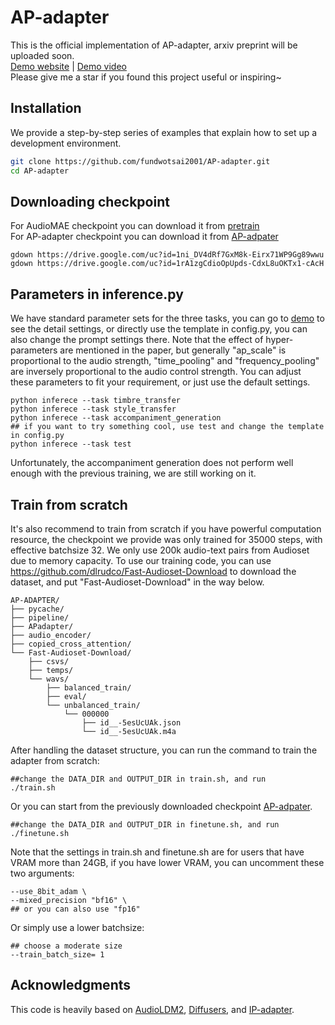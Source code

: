 # AP-adapter
This is the official implementation of AP-adapter, arxiv preprint will be uploaded soon.\
[Demo website](https://young-almond-689.notion.site/Audio-Prompt-Adapter-Unleashing-Music-Editing-Abilities-For-Text-To-Music-with-Lightweight-Finetuni-fbbfeb0608664f61a6bf894d56e85820) | [Demo video](https://youtu.be/fr9rCSaYUlA?si=3tV4zGriIrW8yylF)\
Please give me a star if you found this project useful or inspiring~

## Installation
We provide a step-by-step series of examples that explain how to set up a development environment.

```bash
git clone https://github.com/fundwotsai2001/AP-adapter.git
cd AP-adapter
```
## Downloading checkpoint
For AudioMAE checkpoint you can download it from 
[pretrain](https://drive.google.com/file/d/1ni_DV4dRf7GxM8k-Eirx71WP9Gg89wwu/view?usp=share_link)\
For AP-adapter checkpoint you can download it from
[AP-adpater](https://drive.google.com/drive/u/0/folders/1TPbiVx4ijjd2tdbLNmwPgpR8UUoRizmj)
```
gdown https://drive.google.com/uc?id=1ni_DV4dRf7GxM8k-Eirx71WP9Gg89wwu
gdown https://drive.google.com/uc?id=1rA1zgCdioOpUpds-CdxL8uOKTx1-cAcH
```


## Parameters in inference.py

We have standard parameter sets for the three tasks, you can go to [demo](https://young-almond-689.notion.site/Zero-shot-music-text-fusionfbbfeb0608664f61a6bf894d56e85820) to see the detail settings, or directly use the template in config.py, you can also change the prompt settings there. Note that the effect of hyper-parameters are mentioned in the paper, but generally "ap_scale" is proportional to the audio strength, "time_pooling" and "frequency_pooling" are inversely proportional to the audio control strength. You can adjust these parameters to fit your requirement, or just use the default settings.
```
python inferece --task timbre_transfer
python inferece --task style_transfer
python inferece --task accompaniment_generation
## if you want to try something cool, use test and change the template in config.py
python inferece --task test
```
Unfortunately, the accompaniment generation does not perform well enough with the previous training, we are still working on it.
## Train from scratch
It's also recommend to train from scratch if you have powerful computation resource, the checkpoint we provide was only trained for 35000 steps, with effective batchsize 32.
We only use 200k audio-text pairs from Audioset due to memory capacity. 
To use our training code, you can use https://github.com/dlrudco/Fast-Audioset-Download to download the dataset, and put "Fast-Audioset-Download" in the way below.
```
AP-ADAPTER/
├── pycache/
├── pipeline/
├── APadapter/
├── audio_encoder/
├── copied_cross_attention/
└── Fast-Audioset-Download/
    ├── csvs/
    ├── temps/
    └── wavs/
        ├── balanced_train/
        ├── eval/
        └── unbalanced_train/
            └── 000000
                ├── id__-5esUcUAk.json
                └── id__-5esUcUAk.m4a
```
After handling the dataset structure, you can run the command to train the adapter from scratch:
```
##change the DATA_DIR and OUTPUT_DIR in train.sh, and run
./train.sh
```
Or you can start from the previously downloaded checkpoint [AP-adpater](https://drive.google.com/drive/u/0/folders/1TPbiVx4ijjd2tdbLNmwPgpR8UUoRizmj).
```
##change the DATA_DIR and OUTPUT_DIR in finetune.sh, and run
./finetune.sh
```
Note that the settings in train.sh and finetune.sh are for users that have VRAM more than 24GB, if you have lower VRAM, you can uncomment these two arguments:
```
--use_8bit_adam \
--mixed_precision "bf16" \ 
## or you can also use "fp16"
```
Or simply use a lower batchsize:
```
## choose a moderate size
--train_batch_size= 1 
```
## Acknowledgments
This code is heavily based on [AudioLDM2](https://huggingface.co/docs/diffusers/main/en/api/pipelines/audioldm2#diffusers.AudioLDM2UNet2DConditionModel), [Diffusers](https://github.com/huggingface/diffusers), and [IP-adapter](https://github.com/tencent-ailab/IP-Adapter).

